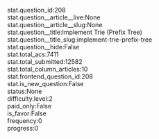 stat.question_id:208  
stat.question__article__live:None  
stat.question__article__slug:None  
stat.question__title:Implement Trie (Prefix Tree)  
stat.question__title_slug:implement-trie-prefix-tree  
stat.question__hide:False  
stat.total_acs:7411  
stat.total_submitted:12582  
stat.total_column_articles:10  
stat.frontend_question_id:208  
stat.is_new_question:False  
status:None  
difficulty.level:2  
paid_only:False  
is_favor:False  
frequency:0  
progress:0  
